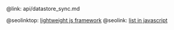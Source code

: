 @link: api/datastore_sync.md

@seolinktop: [lightweight js framework](https://webix.com)
@seolink: [list in javascript](https://webix.com/widget/list/)